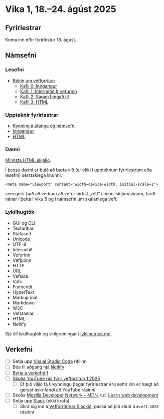 # Vika 1, 18.–24. ágúst 2025

## Fyrirlestrar

Koma inn eftir fyrirlestur 18. ágúst.

## Námsefni

### Lesefni

- [Bókin um vefforritun](https://bok.vefforritun.is/)
  - [Kafli 0: Inngangur](https://bok.vefforritun.is/00.inngangur.html)
  - [Kafli 1: Internetið & vefurinn](https://bok.vefforritun.is/01.internetid.html)
  - [Kafli 2: Sagan hingað til](https://bok.vefforritun.is/02.saga.html)
  - [Kafli 3: HTML](https://bok.vefforritun.is/03.html.html)

### Uppteknir fyrirlestrar

- [Kynning á áfanga og námsefni](../namsefni/00.kynning).
- [Inngangur](../namsefni/01.inngangur).
- [HTML](../namsefni/02.html).

### Dæmi

[Minnsta HTML skjalið](../namsefni/02.html/daemi/minnsta.html).

Í þessu dæmi er búið að bæta við (er ekki í uppteknum fyrirlestrum eða lesefni) sérstaklega línunni:

```
<meta name="viewport" content="width=device-width, initial-scale=1">
```

sem gerir það að verkum að vefur birtist „rétt“ í minni skjám/símum, farið nánar í þetta í viku 5 og í námsefni um skalanlega vefi.

### Lykilhugtök

- GUI og CLI
- Textaritlar
- Stafasett
- Unicode
- UTF-8
- Internetið
- Vefurinn
- Vefþjónn
- HTTP
- URL
- Vefsíða
- Vafri
- Framendi
- HyperText
- Markup mál
- Markdown
- W3C
- Vefstaðlar
- HTML
- Netlify

Sjá öll lykilhugtök og skilgreiningar í [lykilhugtok.md](../lykilhugtok.md).

## Verkefni

- [ ] Setja upp [Visual Studio Code](https://code.visualstudio.com/) ritilinn
- [ ] Búa til aðgang hjá [Netlify](https://www.netlify.com/)
- [ ] [Byrja á verkefni 1](https://github.com/vefforritun/vef1-2025-v1)
- [ ] [Skoða YouTube rás fyrir vefforritun 1 2025](https://www.youtube.com/channel/UCPtLVvj-XXcHWEGLuFCrGMg)
  - [ ] Ef þið viljið fá tilkynningu þegar fyrirlestrar eru settir inn er hægt að gerast áskrifandi að YouTube rásinni
- [ ] Skoða [Mozilla Developer Network – MDN](https://developer.mozilla.org/), t.d. [Learn web development](https://developer.mozilla.org/en-US/docs/Learn)
- [ ] Setja upp [Slack](https://slack.com) (ekki krafa)
  - [ ] Skrá sig inn á [Vefforritunar Slackið](https://vefforritun.slack.com/), passa að þið séuð á `#vef1-2025` rásinni
